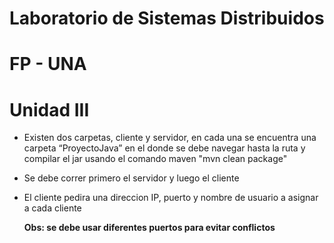 # Laboratorio de Sistemas Distribuidos
# FP - UNA
# Unidad III


- Existen dos carpetas, cliente y servidor, en cada una se encuentra una carpeta “ProyectoJava” en el donde se debe navegar hasta la ruta y compilar el jar usando el comando maven "mvn clean package"

- Se debe correr primero el servidor y luego el cliente

- El cliente pedira una direccion IP, puerto y nombre de usuario a asignar a cada cliente

    **Obs: se debe usar diferentes puertos para evitar conflictos**

